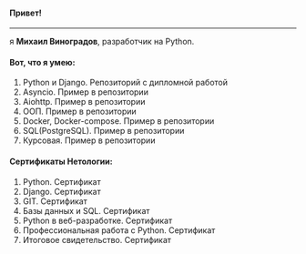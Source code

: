 #### Привет! 
***
я **Михаил Виноградов**, разработчик на Python.
  
#### Вот, что я умею:
1. Python и Django. Репозиторий с дипломной работой
2. Asyncio. Пример в репозитории
3. Aiohttp. Пример в репозитории
4. ООП. Пример в репозитории
5. Docker, Docker-compose. Пример в репозитории
6. SQL(PostgreSQL). Пример в репозитории
7. Курсовая. Пример в репозитории
   
#### Сертификаты **Нетологии**:
1. Python. Сертификат
2. Django. Сертификат
3. GIT. Сертификат
4. Базы данных и SQL. Сертификат
5. Python в веб-разработке. Сертификат
6. Профессиональная работа с Python. Сертификат
7. Итоговое свидетельство. Сертификат

<!--
**ValdemarMo/ValdemarMo** is a ✨ _special_ ✨ repository because its `README.md` (this file) appears on your GitHub profile.

Here are some ideas to get you started:

- 🔭 I’m currently working on ...
- 🌱 I’m currently learning ...
- 👯 I’m looking to collaborate on ...
- 🤔 I’m looking for help with ...
- 💬 Ask me about ...
- 📫 How to reach me: ...
- 😄 Pronouns: ...
- ⚡ Fun fact: ...
-->
